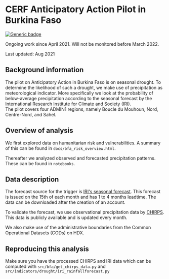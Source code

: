 # CERF Anticipatory Action Pilot in Burkina Faso

[![Generic badge](https://img.shields.io/badge/STATUS-UNDER%20DEVELOPMENT-%23007CE0)](https://shields.io/)

Ongoing work since April 2021. Will not be monitored before March 2022. 

Last updated: Aug 2021

## Background information
The pilot on Anticipatory Action in Burkina Faso is on seasonal drought. 
To determine the likelihood of such a drought, we make use of precipitation as meteorological indicator. 
More specifically we look at the probability of below-average precipitation according to the seasonal forecast
by the International Research Institute for Climate and Society (IRI).  
The pilot covers four ADMIN1 regions, namely Boucle du Mouhoun, Nord, Centre-Nord, and Sahel.
 
## Overview of analysis
We first explored data on humanitarian risk and vulnerabilities. 
A summary of this can be found in `docs/bfa_risk_overview.html`. 

Thereafter we analyzed observed and forecasted precipitation patterns. 
These can be found in `notebooks`. 

## Data description

The forecast source for the trigger is 
[IRI's seasonal forecast](https://iridl.ldeo.columbia.edu/maproom/Global/Forecasts/NMME_Seasonal_Forecasts/Precipitation_ELR.html). 
This forecast is issued on the 15th of each month and has 1 to 4 months leadtime. 
The data can be downloaded after the creation of an account. 

To validate the forecast, we use observational precipitation data by [CHIRPS](https://www.chc.ucsb.edu/data/chirps). 
This data is publicly available and is updated every month. 

We also make use of the administrative boundaries from the 
Common Operational Datasets (CODs) on HDX. 

## Reproducing this analysis
Make sure you have the processed CHIRPS and IRI data which can be
computed with `src/bfa/get_chirps_data.py` and 
`src/indicators/drought/iri_rainfallforecast.py`
